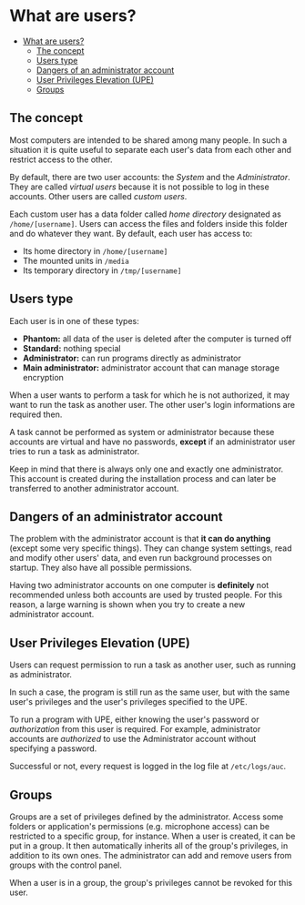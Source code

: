# What are users?
- [What are users?](#what-are-users)
  - [The concept](#the-concept)
  - [Users type](#users-type)
  - [Dangers of an administrator account](#dangers-of-an-administrator-account)
  - [User Privileges Elevation (UPE)](#user-privileges-elevation-upe)
  - [Groups](#groups)

## The concept
Most computers are intended to be shared among many people.
In such a situation it is quite useful to separate each user's
data from each other and restrict access to the other.

By default, there are two user accounts: the *System* and the *Administrator*.
They are called *virtual users* because it is not possible to log in these accounts.
Other users are called *custom users*.

Each custom user has a data folder called *home directory* designated as `/home/[username]`.
Users can access the files and folders inside this folder and do whatever they want.
By default, each user has access to:

- Its home directory in `/home/[username]`
- The mounted units in `/media`
- Its temporary directory in `/tmp/[username]`

## Users type
Each user is in one of these types:

- **Phantom:** all data of the user is deleted after the computer is turned off
- **Standard:** nothing special
- **Administrator:** can run programs directly as administrator
- **Main administrator:** administrator account that can manage storage encryption

When a user wants to perform a task for which he is not authorized,
it may want to run the task as another user. The other user's login
informations are required then.

A task cannot be performed as system or administrator because these
accounts are virtual and have no passwords, **except** if an administrator
user tries to run a task as administrator.

Keep in mind that there is always only one and exactly one administrator.
This account is created during the installation process and can later be transferred
to another administrator account.

## Dangers of an administrator account
The problem with the administrator account is that **it can do anything** (except
some very specific things). They can change system settings, read and modify other users'
data, and even run background processes on startup.
They also have all possible permissions.

Having two administrator accounts on one computer is **definitely** not
recommended unless both accounts are used by trusted people. For this reason,
a large warning is shown when you try to create a new administrator account.

## User Privileges Elevation (UPE)
Users can request permission to run a task as another user, such as running as administrator.

In such a case, the program is still run as the same user, but with the same user's
privileges and the user's privileges specified to the UPE.

To run a program with UPE, either knowing the user's password or *authorization*
from this user is required. For example, administrator accounts are *authorized*
to use the Administrator account without specifying a password.

Successful or not, every request is logged in the log file at `/etc/logs/auc`.

## Groups
Groups are a set of privileges defined by the administrator. Access some folders or application's permissions (e.g. microphone access) can be restricted to a specific group, for instance. When a user is created, it can be put in a group. It then automatically inherits all of the group's privileges, in addition to its own ones. The administrator can add and remove users from groups with the control panel.

When a user is in a group, the group's privileges cannot be revoked for this user.